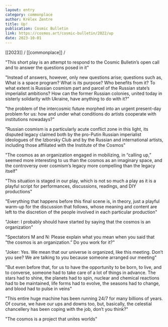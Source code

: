 ```yaml
---
layout: entry
category: commonplace
author: Krëlex Zentre
title: Up!
publication: Cosmic Bulletin
link: https://cosmos.art/cosmic-bulletin/2022/up
date: 2023-10-01
---
```


[[2023]] / [[commonplace]] / 

"This short play is an attempt to respond to the Cosmic Bulletin’s open call and to answer the questions posed in it"

"Instead of answers, however, only new questions arise; questions such as, What is a space program? What is its purpose? Who benefits from it? To what extent is Russian cosmism part and parcel of the Russian state’s imperialist ambitions? How can the former Russian colonies, united today in sisterly solidarity with Ukraine, have anything to do with it?"

"the problem of the intercosmic future morphed into an urgent present-day problem for us: how and under what conditions do artists cooperate with institutions nowadays?"

"Russian cosmism is a particularly acute conflict zone in this light, its disputed legacy claimed both by the pro-Putin Russian imperialist ideologues of the Izborsky Club and by the Russian and international artists, including those affiliated with the Institute of the Cosmos"

"The cosmos as an organization engaged in mobilizing, in “calling up,” seemed more interesting to us than the cosmos as an imaginary space, and the controversy over cosmism’s legacy more compelling than the legacy itself"

"This situation is staged in our play, which is not so much a play as it is a playful script for performances, discussions, readings, and DIY productions"

"Everything that happens before this final scene is, in theory, just a playful warm-up for the discussion that follows, whose meaning and content are left to the discretion of the people involved in each particular production"

"Joker: I probably should have started by saying that the cosmos is an organization"

"Spectators M and N: Please explain what you mean when you said that “the cosmos is an organization.” Do you work for it?"

"Joker: Yes. We mean that our universe is organized, like this meeting. Don’t you see? We are talking to you because someone arranged our meeting"

"But even before that, for us to have the opportunity to be born, to live, and to converse, someone had to take care of a lot of things in advance. The stars had to shine, the planets had to spin, nuclear and chemical reactions had to be maintained, life forms had to evolve, the seasons had to change, and blood had to pulse in veins"

"This entire huge machine has been running 24/7 for many billions of years. Of course, we have our ups and downs too, but, basically, the celestial chancellery has been coping with the job, don’t you think?"

"The cosmos is a project that unites worlds"
